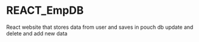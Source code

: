 # REACT_EmpDB
React website that stores data from user and saves in pouch db update and delete and add new data
